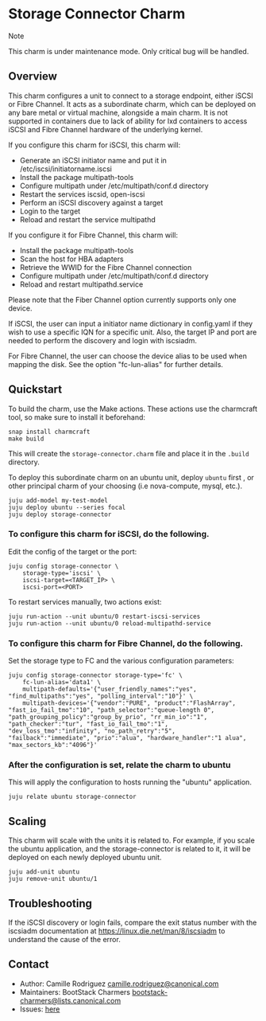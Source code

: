 # Storage Connector Charm
> [!NOTE]
> This charm is under maintenance mode. Only critical bug will be handled.

## Overview

This charm configures a unit to connect to a storage endpoint, either iSCSI or Fibre Channel.
It acts as a subordinate charm, which can be deployed on any bare metal or virtual machine,
alongside a main charm. It is not supported in containers due to lack of ability for lxd
containers to access iSCSI and Fibre Channel hardware of the underlying kernel.

If you configure this charm for iSCSI, this charm will:
- Generate an iSCSI initiator name and put it in /etc/iscsi/initiatorname.iscsi
- Install the package multipath-tools
- Configure multipath under /etc/multipath/conf.d directory
- Restart the services iscsid, open-iscsi
- Perform an iSCSI discovery against a target
- Login to the target
- Reload and restart the service multipathd

If you configure it for Fibre Channel, this charm will:
- Install the package multipath-tools
- Scan the host for HBA adapters
- Retrieve the WWID for the Fibre Channel connection
- Configure multipath under /etc/multipath/conf.d directory
- Reload and restart multipathd.service

Please note that the Fiber Channel option currently supports only one device.

If iSCSI, the user can input a initiator name dictionary in config.yaml if they wish to use a
specific IQN for a specific unit. Also, the target IP and port are needed to perform
the discovery and login with iscsiadm.

For Fibre Channel, the user can choose the device alias to be used when mapping the disk.
See the option "fc-lun-alias" for further details.


## Quickstart

To build the charm, use the Make actions. These actions use the charmcraft tool, so make sure to install it beforehand:
```
snap install charmcraft
make build
```
This will create the `storage-connector.charm` file and place it in the `.build` directory.

To deploy this subordinate charm on an ubuntu unit, deploy `ubuntu` first , or other principal
charm of your choosing (i.e nova-compute, mysql, etc.).
```
juju add-model my-test-model
juju deploy ubuntu --series focal
juju deploy storage-connector
```

### To configure this charm for iSCSI, do the following.

Edit the config of the target or the port:
```
juju config storage-connector \
    storage-type='iscsi' \
    iscsi-target=<TARGET_IP> \
    iscsi-port=<PORT>
```

To restart services manually, two actions exist:
```
juju run-action --unit ubuntu/0 restart-iscsi-services
juju run-action --unit ubuntu/0 reload-multipathd-service
```

### To configure this charm for Fibre Channel, do the following.

Set the storage type to FC and the various configuration parameters:
```
juju config storage-connector storage-type='fc' \
    fc-lun-alias='data1' \
    multipath-defaults='{"user_friendly_names":"yes", "find_multipaths":"yes", "polling_interval":"10"}' \
    multipath-devices='{"vendor":"PURE", "product":"FlashArray", "fast_io_fail_tmo":"10", "path_selector":"queue-length 0", "path_grouping_policy":"group_by_prio", "rr_min_io":"1", "path_checker":"tur", "fast_io_fail_tmo":"1", "dev_loss_tmo":"infinity", "no_path_retry":"5", "failback":"immediate", "prio":"alua", "hardware_handler":"1 alua", "max_sectors_kb":"4096"}'
```

### After the configuration is set, relate the charm to ubuntu

This will apply the configuration to hosts running the "ubuntu" application.
```
juju relate ubuntu storage-connector
```

## Scaling

This charm will scale with the units it is related to. For example, if you scale the
ubuntu application, and the storage-connector is related to it, it will be deployed on each
newly deployed ubuntu unit.
```
juju add-unit ubuntu
juju remove-unit ubuntu/1
```

## Troubleshooting

If the iSCSI discovery or login fails, compare the exit status number with the
iscsiadm documentation at https://linux.die.net/man/8/iscsiadm to understand the
cause of the error.


## Contact
 - Author: Camille Rodriguez <camille.rodriguez@canonical.com>
 - Maintainers: BootStack Charmers <bootstack-charmers@lists.canonical.com>
 - Issues: [here](https://github.com/canonical/charm-storage-connector/issues)
